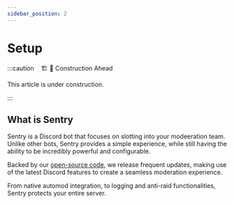 ```yaml
---
sidebar_position: 2
---
```


# Setup

:::caution &nbsp;&nbsp;&nbsp;🏗️ 🚧 Construction Ahead

This article is under construction.

:::

## What is Sentry

Sentry is a Discord bot that focuses on slotting into your modeeration team. Unlike other bots, Sentry provides a simple experience, while still having the ability to be incredibly powerful and configurable.

Backed by our [open-source code](https://github.com/PenPow/Sentry), we release frequent updates, making use of the latest Discord features to create a seamless moderation experience.

From native automod integration, to logging and anti-raid functionalities, Sentry protects your entire server.

<!-- TODO: Write Setup Guide -->
